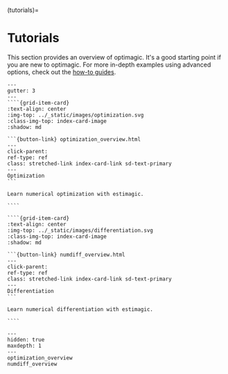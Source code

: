 (tutorials)=

# Tutorials

This section provides an overview of optimagic. It's a good starting point if you are
new to optimagic. For more in-depth examples using advanced options, check out the
[how-to guides](how-to).

`````{grid} 1 2 2 2
---
gutter: 3
---
````{grid-item-card}
:text-align: center
:img-top: ../_static/images/optimization.svg
:class-img-top: index-card-image
:shadow: md

```{button-link} optimization_overview.html
---
click-parent:
ref-type: ref
class: stretched-link index-card-link sd-text-primary
---
Optimization
```

Learn numerical optimization with estimagic.

````

````{grid-item-card}
:text-align: center
:img-top: ../_static/images/differentiation.svg
:class-img-top: index-card-image
:shadow: md

```{button-link} numdiff_overview.html
---
click-parent:
ref-type: ref
class: stretched-link index-card-link sd-text-primary
---
Differentiation
```

Learn numerical differentiation with estimagic.

````

`````

```{toctree}
---
hidden: true
maxdepth: 1
---
optimization_overview
numdiff_overview
```
